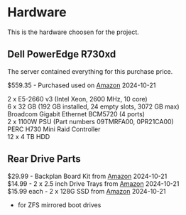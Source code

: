 # Hardware  
This is the hardware choosen for the project.  

## Dell PowerEdge R730xd  
The server contained everything for this purchase price.  

$559.35 - Purchased used on [Amazon](https://www.amazon.com/dp/B07XSD81TM?ref=ppx_yo2ov_dt_b_fed_asin_title) 2024-10-21  

2 x E5-2660 v3 (Intel Xeon, 2600 MHz, 10 core)  
6 x 32 GB (192 GB installed, 24 empty slots, 3072 GB max)  
Broadcom Gigabit Ethernet BCM5720 (4 ports)  
2 x 1100W PSU (Part numbers 09TMRFA00, 0PR21CA00)  
PERC H730 Mini Raid Controller  
12 x 4 TB HDD  


## Rear Drive Parts
$29.99 - Backplan Board Kit from [Amazon](https://www.amazon.com/dp/B08CK87P5G?ref=ppx_yo2ov_dt_b_fed_asin_title) 2024-10-21  
$14.99 - 2 x 2.5 inch Drive Trays  from [Amazon](https://www.amazon.com/dp/B091GW1B7R?ref=ppx_yo2ov_dt_b_fed_asin_title) 2024-10-21  
$15.99 each - 2 x 128G SSD from [Amazon](https://www.amazon.com/dp/B0963SGYGF?ref=ppx_yo2ov_dt_b_fed_asin_title&th=1) 2024-10-21  
- for ZFS mirrored boot drives  

